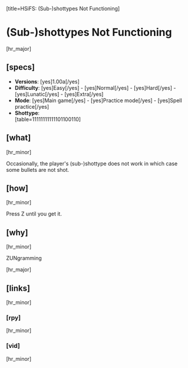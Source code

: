 [title=HSiFS: (Sub-)shottypes Not Functioning]
# (Sub-)shottypes Not Functioning
[hr_major]
## [specs]

* **Versions**: [yes]1.00a[/yes]
* **Difficulty**: [yes]Easy[/yes] - [yes]Normal[/yes] - [yes]Hard[/yes] - [yes]Lunatic[/yes] - [yes]Extra[/yes]
* **Mode**: [yes]Main game[/yes] -  [yes]Practice mode[/yes] - [yes]Spell practice[/yes]
* **Shottype**: <div id='tableShottype'> [table=11111111111101100110] </div>


## [what] 
[hr_minor]

Occasionally, the player's (sub-)shottype does not work in which case some bullets are not shot.
## [how]
[hr_minor]

Press Z until you get it.

## [why]
[hr_minor]

ZUNgramming

[hr_major]
## [links]
[hr_minor]
### [rpy]
[hr_minor]
### [vid]
[hr_minor]
